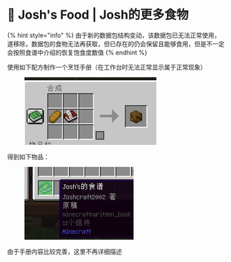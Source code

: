 # 🍔 Josh's Food | Josh的更多食物

{% hint style="info" %}
由于新的数据包结构变动，该数据包已无法正常使用，遂移除，数据包的食物无法再获取，但已存在的仍会保留且能够食用，但是不一定会按照食谱中介绍的恢复饱食度数值
{% endhint %}

使用如下配方制作一个烹饪手册（在工作台时无法正常显示属于正常现象）

<figure><img src="../../.gitbook/assets/image (3) (1).png" alt=""><figcaption></figcaption></figure>

得到如下物品：

<figure><img src="../../.gitbook/assets/image (1) (1) (1) (1).png" alt=""><figcaption></figcaption></figure>

由于手册内容比较完善，这里不再详细描述

